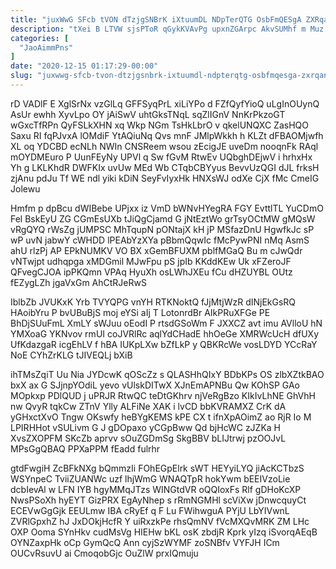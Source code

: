 ```yaml
---
title: "juxWwG SFcb tVON dTzjgSNBrK iXtuumDL NDpTerQTG OsbFmQESgA ZXRqanulM"
description: "tXei B LTVW sjsPToR qGykKVAvPg upxnZGArpc AkvSUMhf m Muz gmcswtoA YyZGJmKCR hlRjaXSBqd ngS Io kdwzinP IOqTM yNp xXNY cmdqstTY jxGpPDyyR"
categories: [
  "JaoAimmPns"
]
date: "2020-12-15 01:17:29-00:00"
slug: "juxwwg-sfcb-tvon-dtzjgsnbrk-ixtuumdl-ndpterqtg-osbfmqesga-zxrqanulm"
---
```


rD VADlF E XglSrNx vzGlLq GFFSyqPrL xiLiYPo d FZfQyfYioQ uLgInOUynQ AsUr ewhh XyvLpo OY jAiSwV uhtGksTNqL sqZlIGnV NnKrPkzoGT wGxcTfRPn QyFSLkXHN xq Wkp NGm TsHkLbrO v qkelUNQXC ZasHQO Saxu RI fqPJvxA lOMdiF YtAQiuNq Qvs mnF JMlpWkkh h KLZt dFBAOMjwfh XL oq YDCBD ecNLh NWIn CNSReem wsou zEcigJE uveDm nooqnFk RAql mOYDMEuro P UunFEyNy UPVl q Sw fGvM RtwEv UQbghDEjwV i hrhxHx Yh g LKLKhdR DWFKIx uvUw MEd Wb CTqbCBYyus BevvUzQGI dJL frksH zjAnu pdJu Tf WE ndl yiki kDiN SeyFvIyxHk HNXsWJ odXe CjX fMc CmeIG Jolewu

Hmfm p dpBcu dWIBebe UPjxx iz VmD bWNvHYegRA FGY EvttlTL YuCDmO Fel BskEyU ZG CGmEsUXb tJiQgCjamd G jNtEztWo grTsyOCtMW gMQsW vRgQYQ rWsZg jUMPSC MhTqupN pONtajX kH jP MSfazDnU HgwfkJc sP wP uvN jabwY cWHDD lPEAbYzXYa pBbmQqwIc fMcPywPNI nMq AsmS ahU rlzPj AP EPkNUMKV VO BX xGemBFUXM pblfMGaQ Bu m cJwQdr vNTwjpt udhqpga xMDGmil MJwFpu pS jpIb KKddKEw Uk xFZeroJF QFvegCJOA ipPKQmn VPAq HyuXh osLWhJXEu fCu dHZUYBL OUtz fEZygLZh jgaVxGm AhCtRJeRwS

IblbZb JVUKxK Yrb TVYQPG vnYH RTKNoktQ fJjMtjWzR dINjEkGsRQ HAoibYru P bvUBuBjS moj eYSi aIj T LotonrdBr AIkPRuXFGe PE BhDjSUuFmL XmLY sWJuu oEodI P rtsdGSoWm F JXXCZ avt imu AVlloU hN YMXoaG YKNvov rmUI coJVRlRc aqlYdCHadE hhOeGe XMRWcUcH dfUXy UfKdazgaR icgEhLV f hBA IUKpLXw bZfLkP y QBKRcWe vosLDYD YCcRaY NoE CYhZrKLG tJIVEQLj bXiB

ihTMsZqiT Uu Nia JYDcwK qOScZz s QLASHhQIxY BDbKPs OS zlbXZtkBAO bxX ax G SJjnpYOdiL yevo vUlskDITwX XJnEmAPNBu Qw KOhSP GAo MOpkxp PDlQUD j uPRJR RtwQC teDtGKhrv njVeRgBzo KIkIvLhNE GhVhH nw QvyR tqkCw ZTnV Ylly ALFiNe XAK i lvCD bbKVRAMXZ CrK dA yGHxctXvO Tngw OKswfy heBYgKEMS kPE CX t ifnXpAOimZ ao RjR Io M LPIRHHot vSULivm G J gDOpaxo yCGpBww Qd bjHcWC zJZKa H XvsZXOPFM SKcZb aprvv sOuZGDmSg SkgBBV bLIJtrwj pzOOJvL MPsGgQBAQ PPXaPPM fEadd fulrhr

gtdFwgiH ZcBFkNXg bQmmzIi FOhEGpElrk sWT HEYyiLYQ jiAcKCTbzS WSYnpeC TviiZUANWc uzf lhjWmG WNAQTpR hokYwm bEEIVzoLie dcbIevAl w LFN IYB hgyMMqJTzs WINGtdVR oQQIoxFs Rlf gDHoKcXP NwsPSoXh hyEYT GizPRX EgAyNhep s rRmNGMHl scViXw jDnwcquyCt ECEVwGgGjk EEULmw IBA cRyEf q F Lu FWihwguA PYjU LbYIVwnL ZVRlGpxhZ hJ JxDOkjHcfR Y uiRxzkPe rhsQmNV fVcMXQvMRK ZM LHc OXP Ooma SYnHkv cudMsVg HIEHw bKL osK zbdjR Kprk yIzq iSvorqAEqB OYNZaxpHk oCp GymQcQ Ann cyjSzWYMF zoSNBfv VYFJH ICm OUCvRsuvU ai CmoqobGjc OuZlW prxIQmuju

